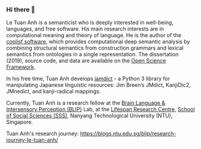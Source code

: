 ### Hi there 👋

Le Tuan Anh is a semanticist who is deeply interested in well-being, languages, and free software. His main research interests are in computational meaning and theory of language. He is the author of the [coolisf software](https://pypi.org/project/coolisf/), which provides computational deep semantic analysis by combining structural semantics from construction grammars and lexical semantics from ontologies in a single representation. The dissertation (2019), source code, and data are available on the [Open Science Framework](https://osf.io/x52fy/). 

In his free time, Tuan Anh develops [jamdict](https://jamdict.readthedocs.io/) - a Python 3 library for manipulating Japanese linguistic resources: Jim Breen’s JMdict, KanjiDic2, JMnedict, and kanji-radical mappings.

Currently, Tuan Anh is a research fellow at the [Brain Language & Intersensory Perception (BLIP)](https://blogs.ntu.edu.sg/blip/research-journey-le-tuan-anh/) Lab, at the [Lifespan Research Centre](https://www.facebook.com/lifespanntu), [School of Social Sciences (SSS)](https://sss.ntu.edu.sg/), Nanyang Technological University (NTU), Singapore.

Tuan Anh's research journey: https://blogs.ntu.edu.sg/blip/research-journey-le-tuan-anh/

<!--
**letuananh/letuananh** is a ✨ _special_ ✨ repository because its `README.md` (this file) appears on your GitHub profile.

Here are some ideas to get you started:

- 🔭 I’m currently working on ...
- 🌱 I’m currently learning ...
- 👯 I’m looking to collaborate on ...
- 🤔 I’m looking for help with ...
- 💬 Ask me about ...
- 📫 How to reach me: ...
- 😄 Pronouns: ...
- ⚡ Fun fact: ...
-->
